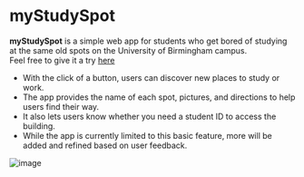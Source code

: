 ﻿# myStudySpot

**myStudySpot** is a simple web app for students who get bored of studying at the same old spots on the University of Birmingham campus.\
Feel free to give it a try [here](https://admirable-paletas-0c5605.netlify.app/)
* With the click of a button, users can discover new places to study or work.
* The app provides the name of each spot, pictures, and directions to help users find their way.
* It also lets users know whether you need a student ID to access the building.
* While the app is currently limited to this basic feature, more will be added and refined based on user feedback.

![image](https://github.com/user-attachments/assets/3974f8ad-f163-4228-8c2b-de4313e048f0)

